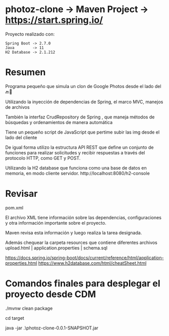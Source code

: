 # photoz-clone -> Maven Project -> https://start.spring.io/

Proyecto realizado con: 
          
    Spring Boot -> 2.7.0     
    Java        -> 11
    H2 Database -> 2.1.212
    
# Resumen

 Programa pequeño que simula un clon de Google Photos desde el lado del 🔙🔄️

 Utilizando la inyección de dependencias de Spring, el marco MVC, manejos de archivos

 También la interfaz CrudRepository de Spring , que maneja métodos de búsquedas y ordenamientos de manera automática

 Tiene un pequeño script de JavaScript que pertime subir las img desde el lado del cliente

 De igual forma utilizo la estructura API REST que define un conjunto de funciones para realizar solicitudes 
 y recibir respuestas a través del protocolo HTTP, como GET   y POST.

 Utilizando la H2 database  que funciona como una base de datos en memoria, en modo cliente servidor.
 http://localhost:8080/h2-console

# Revisar

 pom.xml

 El archivo XML tiene información sobre las dependencias, 
 configuraciones y otra información importante sobre el proyecto. 

 Maven revisa esta información y luego realiza la tarea designada.

 Además chequear la carpeta resources que contiene diferentes archivos upload.html | application.properties | schema.sql

 https://docs.spring.io/spring-boot/docs/current/reference/html/application-properties.html
 https://www.h2database.com/html/cheatSheet.html

# Comandos finales para desplegar el proyecto desde CDM

 ./mvnw clean package

 cd target 

 java -jar .\photoz-clone-0.0.1-SNAPSHOT.jar
